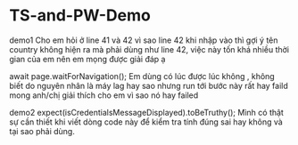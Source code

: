 # TS-and-PW-Demo
demo1 
Cho em hỏi ở line 41 và 42 vì sao line 42 khi nhập vào thì gợi ý tên country không hiện ra mà phải dùng như line 42, việc này tốn khá nhiều thời gian của em nên em mọng được giải đáp ạ

await page.waitForNavigation();
Em dùng có lúc được lúc không , không biết do nguyên nhân là máy lag hay sao nhưng run tới bước này rất hay faild mong anh/chị giải thích cho em vì sao nó hay failed

demo2
expect(isCredentialsMessageDisplayed).toBeTruthy(); 
Mình có thật sự cần thiết khi viết dòng code này để kiểm tra tính đúng sai hay không và tại sao phải dùng.
